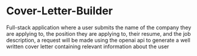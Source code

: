# Cover-Letter-Builder
Full-stack application where a user submits the name of the company they are applying to, the position they are applying to, their resume, and the job description, a request will be made using the openai api to generate a well written cover letter containing relevant information about the user
